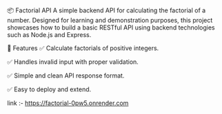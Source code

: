 📦 Factorial API
A simple backend API for calculating the factorial of a number. Designed for learning and demonstration purposes, this project showcases how to build a basic RESTful API using backend technologies such as Node.js and Express.

🚀 Features
✅ Calculate factorials of positive integers.

✅ Handles invalid input with proper validation.

✅ Simple and clean API response format.

✅ Easy to deploy and extend.
 
link :- https://factorial-0pw5.onrender.com
